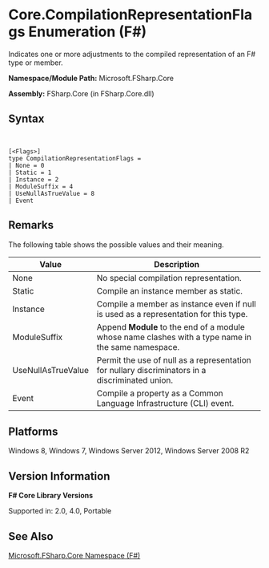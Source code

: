 # Core.CompilationRepresentationFlags Enumeration (F#)

Indicates one or more adjustments to the compiled representation of an F# type or member.

**Namespace/Module Path:** Microsoft.FSharp.Core

**Assembly:** FSharp.Core (in FSharp.Core.dll)


## Syntax


```


[<Flags>]
type CompilationRepresentationFlags =
| None = 0
| Static = 1
| Instance = 2
| ModuleSuffix = 4
| UseNullAsTrueValue = 8
| Event

```



## Remarks
The following table shows the possible values and their meaning.



|Value|Description|
|-----|-----------|
|None|No special compilation representation.|
|Static|Compile an instance member as static.|
|Instance|Compile a member as instance even if null is used as a representation for this type.|
|ModuleSuffix|Append **Module** to the end of a module whose name clashes with a type name in the same namespace.|
|UseNullAsTrueValue|Permit the use of null as a representation for nullary discriminators in a discriminated union.|
|Event|Compile a property as a Common Language Infrastructure (CLI) event.|

## Platforms
Windows 8, Windows 7, Windows Server 2012, Windows Server 2008 R2


## Version Information
**F# Core Library Versions**

Supported in: 2.0, 4.0, Portable




## See Also
[Microsoft.FSharp.Core Namespace &#40;F&#35;&#41;](Microsoft.FSharp.Core-Namespace-%5BFSharp%5D.md)

